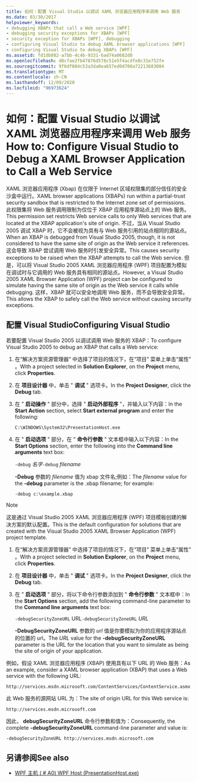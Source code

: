 ```yaml
---
title: 如何：配置 Visual Studio 以调试 XAML 浏览器应用程序来调用 Web 服务
ms.date: 03/30/2017
helpviewer_keywords:
- debugging XBAPs that call a Web service [WPF]
- debugging security exceptions for XBAPs [WPF]
- security exception for XBAPs [WPF], debugging
- configuring Visual Studio to debug XAML browser applications [WPF]
- configuring Visual Studio to debug XBAPs [WPF]
ms.assetid: fd1db082-a7bb-4c4b-9331-6ad74a0682d0
ms.openlocfilehash: d8cfae2fb47876d578c51e5f4acdfe0c31e752fe
ms.sourcegitcommit: 9f6df084c53a3da0ea657ed0d708a72213683084
ms.translationtype: MT
ms.contentlocale: zh-CN
ms.lasthandoff: 12/09/2020
ms.locfileid: "96973624"
---
```

# <a name="how-to-configure-visual-studio-to-debug-a-xaml-browser-application-to-call-a-web-service"></a><span data-ttu-id="12a84-102">如何：配置 Visual Studio 以调试 XAML 浏览器应用程序来调用 Web 服务</span><span class="sxs-lookup"><span data-stu-id="12a84-102">How to: Configure Visual Studio to Debug a XAML Browser Application to Call a Web Service</span></span>
<span data-ttu-id="12a84-103">XAML 浏览器应用程序 (Xbap) 在仅限于 Internet 区域权限集的部分信任的安全沙盒中运行。</span><span class="sxs-lookup"><span data-stu-id="12a84-103">XAML browser applications (XBAPs) run within a partial-trust security sandbox that is restricted to the Internet zone set of permissions.</span></span> <span data-ttu-id="12a84-104">此权限集将 Web 服务调用限制为仅位于 XBAP 应用程序源站点上的 Web 服务。</span><span class="sxs-lookup"><span data-stu-id="12a84-104">This permission set restricts Web service calls to only Web services that are located at the XBAP application's site of origin.</span></span> <span data-ttu-id="12a84-105">不过，当从 Visual Studio 2005 调试 XBAP 时，它不会被视为具有与 Web 服务引用的站点相同的源站点。</span><span class="sxs-lookup"><span data-stu-id="12a84-105">When an XBAP is debugged from Visual Studio 2005, though, it is not considered to have the same site of origin as the Web service it references.</span></span> <span data-ttu-id="12a84-106">这会导致 XBAP 尝试调用 Web 服务时引发安全异常。</span><span class="sxs-lookup"><span data-stu-id="12a84-106">This causes security exceptions to be raised when the XBAP attempts to call the Web service.</span></span> <span data-ttu-id="12a84-107">但是，可以将 Visual Studio 2005 XAML 浏览器应用程序 (WPF) 项目配置为模拟在调试时与它调用的 Web 服务具有相同的源站点。</span><span class="sxs-lookup"><span data-stu-id="12a84-107">However, a Visual Studio 2005 XAML Browser Application (WPF) project can be configured to simulate having the same site of origin as the Web service it calls while debugging.</span></span> <span data-ttu-id="12a84-108">这样，XBAP 就可以安全地调用 Web 服务，而不会导致安全异常。</span><span class="sxs-lookup"><span data-stu-id="12a84-108">This allows the XBAP to safely call the Web service without causing security exceptions.</span></span>

## <a name="configuring-visual-studio"></a><span data-ttu-id="12a84-109">配置 Visual Studio</span><span class="sxs-lookup"><span data-stu-id="12a84-109">Configuring Visual Studio</span></span>
 <span data-ttu-id="12a84-110">若要配置 Visual Studio 2005 以调试调用 Web 服务的 XBAP：</span><span class="sxs-lookup"><span data-stu-id="12a84-110">To configure Visual Studio 2005 to debug an XBAP that calls a Web service:</span></span>

1. <span data-ttu-id="12a84-111">在“解决方案资源管理器” 中选择了项目的情况下，在“项目”  菜单上单击“属性” 。</span><span class="sxs-lookup"><span data-stu-id="12a84-111">With a project selected in **Solution Explorer**, on the **Project** menu, click **Properties**.</span></span>

2. <span data-ttu-id="12a84-112">在 **项目设计器** 中，单击 " **调试** " 选项卡。</span><span class="sxs-lookup"><span data-stu-id="12a84-112">In the **Project Designer**, click the **Debug** tab.</span></span>

3. <span data-ttu-id="12a84-113">在 " **启动操作** " 部分中，选择 " **启动外部程序** "，并输入以下内容：</span><span class="sxs-lookup"><span data-stu-id="12a84-113">In the **Start Action** section, select **Start external program** and enter the following:</span></span>

     `C:\WINDOWS\System32\PresentationHost.exe`

4. <span data-ttu-id="12a84-114">在 " **启动选项** " 部分，在 " **命令行参数** " 文本框中输入以下内容：</span><span class="sxs-lookup"><span data-stu-id="12a84-114">In the **Start Options** section, enter the following into the **Command line arguments** text box:</span></span>

     <span data-ttu-id="12a84-115">`-debug`  *名字*</span><span class="sxs-lookup"><span data-stu-id="12a84-115">`-debug`  *filename*</span></span>

     <span data-ttu-id="12a84-116">**-Debug** 参数的 *filename* 值为 xbap 文件名;例如：</span><span class="sxs-lookup"><span data-stu-id="12a84-116">The *filename* value for the **-debug** parameter is the .xbap filename; for example:</span></span>

     `-debug c:\example.xbap`

> [!NOTE]
> <span data-ttu-id="12a84-117">这是通过 Visual Studio 2005 XAML 浏览器应用程序 (WPF) 项目模板创建的解决方案的默认配置。</span><span class="sxs-lookup"><span data-stu-id="12a84-117">This is the default configuration for solutions that are created with the Visual Studio 2005 XAML Browser Application (WPF) project template.</span></span>

1. <span data-ttu-id="12a84-118">在“解决方案资源管理器” 中选择了项目的情况下，在“项目”  菜单上单击“属性” 。</span><span class="sxs-lookup"><span data-stu-id="12a84-118">With a project selected in **Solution Explorer**, on the **Project** menu, click **Properties**.</span></span>

2. <span data-ttu-id="12a84-119">在 **项目设计器** 中，单击 " **调试** " 选项卡。</span><span class="sxs-lookup"><span data-stu-id="12a84-119">In the **Project Designer**, click the **Debug** tab.</span></span>

3. <span data-ttu-id="12a84-120">在 " **启动选项** " 部分，将以下命令行参数添加到 " **命令行参数** " 文本框中：</span><span class="sxs-lookup"><span data-stu-id="12a84-120">In the **Start Options** section, add the following command-line parameter to the **Command line arguments** text box:</span></span>

     <span data-ttu-id="12a84-121">`-debugSecurityZoneURL`  URL</span><span class="sxs-lookup"><span data-stu-id="12a84-121">`-debugSecurityZoneURL`  *URL*</span></span>

     <span data-ttu-id="12a84-122">**-DebugSecurityZoneURL** 参数的 *url* 值是你要模拟为你的应用程序源站点的位置的 url。</span><span class="sxs-lookup"><span data-stu-id="12a84-122">The *URL* value for the **-debugSecurityZoneURL** parameter is the URL for the location that you want to simulate as being the site of origin of your application.</span></span>

 <span data-ttu-id="12a84-123">例如，假设 XAML 浏览器应用程序 (XBAP) 使用具有以下 URL 的 Web 服务：</span><span class="sxs-lookup"><span data-stu-id="12a84-123">As an example, consider a XAML browser application (XBAP) that uses a Web service with the following URL:</span></span>

 `http://services.msdn.microsoft.com/ContentServices/ContentService.asmx`

 <span data-ttu-id="12a84-124">此 Web 服务的源网站 URL 为：</span><span class="sxs-lookup"><span data-stu-id="12a84-124">The site of origin URL for this Web service is:</span></span>

 `http://services.msdn.microsoft.com`

 <span data-ttu-id="12a84-125">因此， **debugSecurityZoneURL** 命令行参数和值为：</span><span class="sxs-lookup"><span data-stu-id="12a84-125">Consequently, the complete **-debugSecurityZoneURL** command-line parameter and value is:</span></span>

 `-debugSecurityZoneURL http://services.msdn.microsoft.com`

## <a name="see-also"></a><span data-ttu-id="12a84-126">另请参阅</span><span class="sxs-lookup"><span data-stu-id="12a84-126">See also</span></span>

- [<span data-ttu-id="12a84-127">WPF 主机 ( # A0) </span><span class="sxs-lookup"><span data-stu-id="12a84-127">WPF Host (PresentationHost.exe)</span></span>](wpf-host-presentationhost-exe.md)
